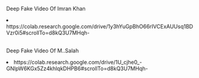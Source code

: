 Deep Fake Video Of Imran Khan
<li>https://colab.research.google.com/drive/1y3hYuGpBhO66rIVCExAUUsq1BDVzr0i5#scrollTo=d8kQ3U7MHqh-</li></br>

Deep Fake Video Of M..Salah
<li>https://colab.research.google.com/drive/1U_cjhe0_-GNIpW6KGx5Zz4khlqkDHPB6#scrollTo=d8kQ3U7MHqh-</li>
